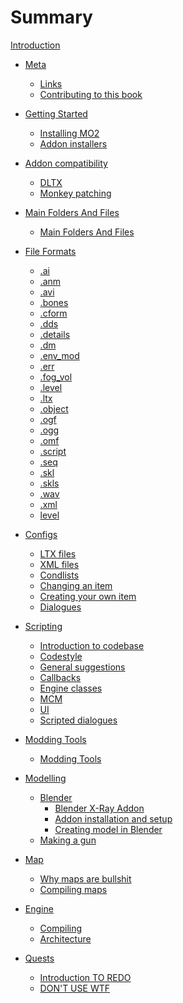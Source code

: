 # Summary

[Introduction](README.md)

- [Meta](meta/README.md)
    - [Links](meta/links.md)
    - [Contributing to this book](meta/contributing/README.md)

- [Getting Started](getting-started/README.md)
    - [Installing MO2](getting-started/installing-mo2.md)
    - [Addon installers](getting-started/addon-installers.md)

- [Addon compatibility]()
    - [DLTX]()
    - [Monkey patching](addon-compatibility/monkey-patching.md)

- [Main Folders And Files](main-folders-and-files/README.md)
    - [Main Folders And Files](main-folders-and-files/main-folders-and-files.md)

- [File Formats](file-formats/README.md)
    - [.ai](file-formats/.ai.md)
    - [.anm](file-formats/.anm.md)
    - [.avi](file-formats/.avi.md)
    - [.bones](file-formats/.bones.md)
    - [.cform](file-formats/.cfrom.md)
    - [.dds](file-formats/.dds.md)
    - [.details](file-formats/.details.md)
    - [.dm](file-formats/.dm.md)
    - [.env_mod](file-formats/.env_mod.md)
    - [.err](file-formats/.err.md)
    - [.fog_vol](file-formats/.fog_vol.md)
    - [.level](file-formats/.level.md)
    - [.ltx](file-formats/.ltx.md)
    - [.object](file-formats/.object.md)
    - [.ogf](file-formats/.ogf.md)
    - [.ogg](file-formats/.ogg.md)
    - [.omf](file-formats/.omf.md)
    - [.script](file-formats/.script.md)
    - [.seq](file-formats/.seq.md)
    - [.skl](file-formats/.skl.md)
    - [.skls](file-formats/.skls.md)
    - [.wav](file-formats/.wav.md)
    - [.xml](file-formats/.xml.md)
    - [level](file-formats/level.md)

- [Configs]()
    - [LTX files]()
    - [XML files]()
    - [Condlists]()
    - [Changing an item]()
    - [Creating your own item]()
    - [Dialogues]()

- [Scripting]()
    - [Introduction to codebase]()
    - [Codestyle]()
    - [General suggestions]()
    - [Callbacks]()
    - [Engine classes]()
    - [MCM]()
    - [UI]()
    - [Scripted dialogues]()

- [Modding Tools](modding-tools/README.md)
    - [Modding Tools](modding-tools/modding-tools.md)

- [Modelling]()
    - [Blender](blender/README.md)
        - [Blender X-Ray Addon](blender/blender-x-ray-addon-summary.md)
        - [Addon installation and setup](blender/addon-installation-and-setup.md)
        - [Creating model in Blender]()
    - [Making a gun]()

- [Map]()
    - [Why maps are bullshit]()
    - [Compiling maps]()

- [Engine]()
    - [Compiling]()
    - [Architecture]()

- [Quests](quests/README.md)
    - [Introduction TO REDO](quests/introduction/README.md)
    - [DON'T USE WTF]()

    
